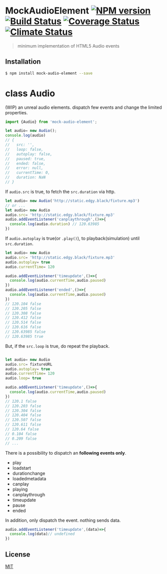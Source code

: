 # MockAudioElement [![NPM version][npm-image]][npm] [![Build Status][travis-image]][travis] [![Coverage Status][cover-image]][cover] [![Climate Status][climate-image]][climate]

> minimum implementation of HTML5 Audio events

## Installation

```bash
$ npm install mock-audio-element --save
```

# class Audio

(WIP) an unreal audio elements. dispatch few events and change the limited properties.

```js
import {Audio} from 'mock-audio-element';

let audio= new Audio();
console.log(audio)
// {
//   src: '',
//   loop: false,
//   autoplay: false,
//   paused: true,
//   ended: false,
//   error: null,
//   currentTime: 0,
//   duration: NaN
// }
```

If `audio.src` is true, to fetch the `src.duration` via http.

```js
let audio= new Audio('http://static.edgy.black/fixture.mp3')
// or ...
let audio= new Audio
audio.src= 'http://static.edgy.black/fixture.mp3'
audio.addEventListener('canplaythrough',()=>{
  console.log(audio.duration) // 120.63985
})
```

If `audio.autoplay` is true(or `.play()`), to playback(simulation) until `src.duration`.

```js
let audio= new Audio
audio.src= 'http://static.edgy.black/fixture.mp3'
audio.autoplay= true
audio.currentTime= 120

audio.addEventListener('timeupdate',()=>{
  console.log(audio.currentTime,audio.paused)
})
audio.addEventListener('ended',()=>{
  console.log(audio.currentTime,audio.paused)
})
// 120.104 false
// 120.205 false
// 120.308 false
// 120.412 false
// 120.514 false
// 120.616 false
// 120.63985 false
// 120.63985 true
```

But, if the `src.loop` is true, do repeat the playback.

```js

let audio= new Audio
audio.src= fixtureURL
audio.autoplay= true
audio.currentTime= 120
audio.loop= true

audio.addEventListener('timeupdate',()=>{
  console.log(audio.currentTime,audio.paused)
})
// 120.1 false
// 120.203 false
// 120.304 false
// 120.404 false
// 120.507 false
// 120.611 false
// 120.64 false
// 0.104 false
// 0.209 false
// ...
```

There is a possibility to dispatch an __following events only__.

* play
* loadstart
* durationchange
* loadedmetadata
* canplay
* playing
* canplaythrough
* timeupdate
* pause
* ended

In addition, only dispatch the event. nothing sends data.

```js
audio.addEventListener('timeupdate',(data)=>{
  console.log(data)// undefined
})
```

License
---
[MIT][License]

[License]: http://59naga.mit-license.org/

[sauce-image]: http://soysauce.berabou.me/u/59798/mock-audio-element.svg
[sauce]: https://saucelabs.com/u/59798
[npm-image]:https://img.shields.io/npm/v/mock-audio-element.svg?style=flat-square
[npm]: https://npmjs.org/package/mock-audio-element
[travis-image]: http://img.shields.io/travis/59naga/mock-audio-element.svg?style=flat-square
[travis]: https://travis-ci.org/59naga/mock-audio-element
[cover-image]: https://img.shields.io/codeclimate/github/59naga/mock-audio-element.svg?style=flat-square
[cover]: https://codeclimate.com/github/59naga/mock-audio-element/coverage
[climate-image]: https://img.shields.io/codeclimate/coverage/github/59naga/mock-audio-element.svg?style=flat-square
[climate]: https://codeclimate.com/github/59naga/mock-audio-element
